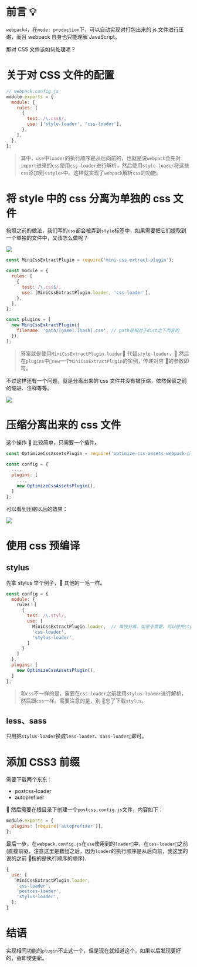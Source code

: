 # 前言 💡

`webpack4`，在`mode: production`下，可以自动实现对打包出来的 js 文件进行压缩，而且 webpack 自身也只能理解 JavaScript。

那对 CSS 文件该如何处理呢？

# 关于对 CSS 文件的配置

```javascript
// webpack.config.js
module.exports = {
  module: {
    rules: [
      {
        test: /\.css$/,
        use: ['style-loader', 'css-loader'],
      },
    ],
  },
};
```

> 其中，`use`中`loader`的执行顺序是从后向前的，也就是说`webpack`会先对`import`进来的`css`使用`css-loader`进行解析，然后使用`style-loader`将这些`css`添加到<`style>`中。这样就实现了`webpack`解析`css`的功能。

# 将 style 中的 css 分离为单独的 css 文件

按照之前的做法，我们写的`css`都会被弄到`style`标签中，如果需要把它们提取到一个单独的文件中，又该怎么做呢？

![](https://user-gold-cdn.xitu.io/2018/12/20/167cb3605ea459a6?w=606&h=562&f=png&s=104408)

```javascript
const MiniCssExtractPlugin = require('mini-css-extract-plugin');

const module = {
  rules: [
    {
      test: /\.css$/,
      use: [MiniCssExtractPlugin.loader, 'css-loader'],
    },
  ],
};

const plugins = [
  new MiniCssExtractPlugin({
    filename: 'path/[name].[hash].css', // path是相对于dist之下而言的
  }),
];
```

> 答案就是使用`MiniCssExtractPlugin.loader` 代替`style-loader`， 然后在`plugins`中`new`一个`MiniCssExtractPlugin`的实例，传递对应  的参数即可。

不过这样还有一个问题，就是分离出来的 css 文件并没有被压缩，依然保留之前的缩进、注释等等。

![](https://user-gold-cdn.xitu.io/2018/12/20/167cb34e2cee36aa?w=580&h=325&f=png&s=42151)

# 压缩分离出来的 css 文件

这个操作  比较简单，只需要一个插件。

```javascript
const OptimizeCssAssetsPlugin = require('optimize-css-assets-webpack-plugin');

const config = {
  ...,
  plugins: [
    ...,
    new OptimizeCssAssetsPlugin(),
  ]
};
```

可以看到压缩以后的效果：

![](https://user-gold-cdn.xitu.io/2018/12/20/167cb34300da5378?w=1119&h=89&f=png&s=35165)

# 使用 css 预编译

## stylus

先拿 stylus 举个例子， 其他的一毛一样。

```javascript
const config = {
  module: {
    rules：[
      {
        test: /\.styl/,
        use: [
          MiniCssExtractPlugin.loader,  // 单独分离，如果不需要，可以使用style-loader
          'css-loader',
          'stylus-loader',
        ]
      }
    ]
  },
  plugins: [
    new OptimizeCssAssetsPlugin(),
  ]
};
```

> 和`css`不一样的是，需要在`css-loader`之前使用`stylus-loader`进行解析，然后跟`css`一样。需要注意的是，别  忘了下载`stylus`。

## less、sass

只用把`stylus-loader`换成`less-loader`、`sass-loader`即可。

# 添加 CSS3 前缀

需要下载两个东东：

- postcss-loader
- autoprefixer

 然后需要在根目录下创建一个`postcss.config.js`文件，内容如下：

```javascript
module.exports = {
  plugins: [require('autoprefixer')],
};
```

最后一步，在`webpack.config.js`在`use`使用到的`loader`中，在`css-loader`之前(直接前驱，注意这里是数组之后，因为`loader`的执行顺序是从后向前，我这里的说的之前  指的是执行顺序的顺序).

```javascript
{
  use: [
    MiniCssExtractPlugin.loader,
    'css-loader',
    'postcss-loader',
    'stylus-loader',
  ];
}
```

# 结语

实现相同功能的`plugin`不止这一个，但是现在就知道这个，如果以后发现更好的，会即使更新。
